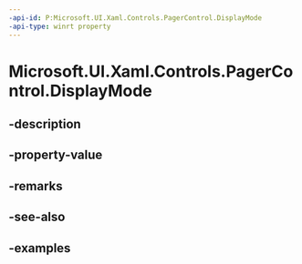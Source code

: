 ```yaml
---
-api-id: P:Microsoft.UI.Xaml.Controls.PagerControl.DisplayMode
-api-type: winrt property
---
```


# Microsoft.UI.Xaml.Controls.PagerControl.DisplayMode

<!--
public Microsoft.UI.Xaml.Controls.PagerControlDisplayMode DisplayMode { get; set; }
-->


## -description

## -property-value

## -remarks

## -see-also

## -examples


